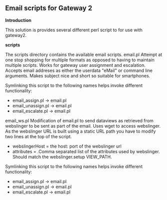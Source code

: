 Email scripts for Gateway 2
-----------------------------------

**Introduction**

This solution is provides several different perl script to for use with gateway2.

**scripts**

The scripts directory contains the available email scripts.
email.pl
 Attempt at one stop shopping for multiple formats as opposed to having to maintain multiple scripts. Works for gateway user assignment and escalation. Accepts email addreses as either the userdata "eMail" or command line arguments. Makes subject nice and short so suitable for smartphones.

 Symlinking this script to the following names helps invoke different functionality:

* email_assign.pl -> email.pl
* email_unassign.pl -> email.pl
* email_escalate.pl -> email.pl

email_ws.pl
 Modification of email.pl to send dataviews as retrieved from webslinger to be sent as part of the email. Uses wget to access webslinger. As the webslinger URL is built using a static URL path you have to modify two lines at the top of the script.

* webslingerHost = the host: port of the webslinger url
* attributes = .Comma separated list of the attributes used by webslinger. Should match the webslinger.setup VIEW_PATH.

 Symlinking this script to the following names helps invoke different functionality:

* email_assign.pl -> email.pl
* email_unassign.pl -> email.pl
* email_escalate.pl -> email.pl